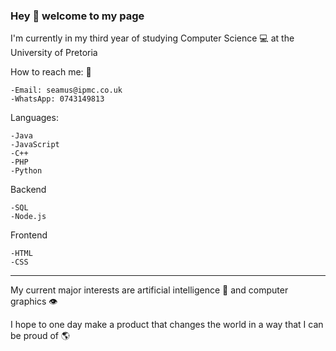 ### Hey 👋 welcome to my page 

I'm currently in my third year of studying Computer Science 💻 at the University of Pretoria 

How to reach me: 📱

    -Email: seamus@ipmc.co.uk
    -WhatsApp: 0743149813

Languages:

    -Java
    -JavaScript
    -C++
    -PHP
    -Python

Backend

    -SQL
    -Node.js

Frontend

    -HTML
    -CSS
---
My current major interests are artificial intelligence 🤖 and computer graphics 👁

I hope to one day make a product that changes the world in a way that I can be proud of 🌎